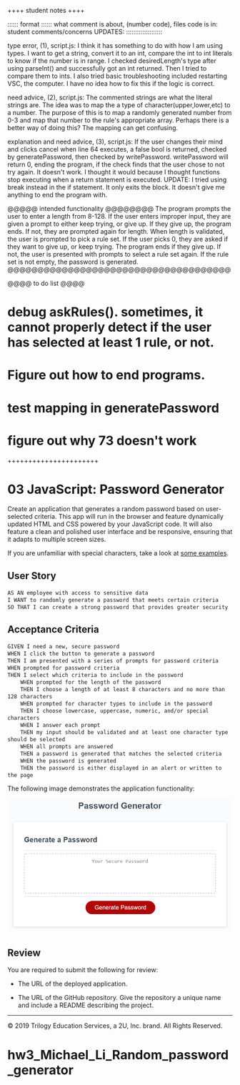 ++++ student notes ++++

:::::: format ::::::
what comment is about, (number code), files code is in: student comments/concerns
UPDATES:
::::::::::::::::::::

type error, (1), script.js: I think it has something to do with how I am using types. I want to get a string, convert it to an int, compare the int to int literals to know if the number is in range. I checked desiredLength's type after using parseInt() and successfully got an int returned. Then I tried to compare them to ints. I also tried basic troubleshooting included restarting VSC, the computer. I have no idea how to fix this if the logic is correct.

need advice, (2), script.js: The commented strings are what the literal strings are. The idea was to map the a type of character(upper,lower,etc) to a number. The purpose of this is to map a randomly generated number from 0-3 and map that number to the rule's appropriate array. Perhaps there is a better way of doing this? The mapping can get confusing.

explanation and need advice, (3), script.js: If the user changes their mind and clicks cancel when line 64 executes, a false bool is returned, checked by generatePassword, then checked by writePassword. writePassword will return 0, ending the program, if the check finds that the user chose to not try again. It doesn't work. I thought it would because I thought functions stop executing when a return statement is executed.
UPDATE: I tried using break instead in the if statement. It only exits the block. It doesn't give me anything to end the program with.

@@@@@ intended functionality @@@@@@@@
The program prompts the user to enter a length from 8-128. If the user enters improper input, they are given a prompt to either keep trying, or give up. If they give up, the program ends. If not, they are prompted again for length. When length is validated, the user is prompted to pick a rule set. If the user picks 0, they are asked if they want to give up, or keep trying. The program ends if they give up. If not, the user is presented with prompts to select a rule set again. If the rule set is not empty, the password is generated.
@@@@@@@@@@@@@@@@@@@@@@@@@@@@@@@@@@@@@

@@@@ to do list @@@@
# debug askRules(). sometimes, it cannot properly detect if the user has selected at least 1 rule, or not.
# Figure out how to end programs.
# test mapping in generatePassword
# figure out why 73 doesn't work



++++++++++++++++++++++


# 03 JavaScript: Password Generator

Create an application that generates a random password based on user-selected criteria. This app will run in the browser and feature dynamically updated HTML and CSS powered by your JavaScript code. It will also feature a clean and polished user interface and be responsive, ensuring that it adapts to multiple screen sizes.

If you are unfamiliar with special characters, take a look at [some examples](https://www.owasp.org/index.php/Password_special_characters).

## User Story

```
AS AN employee with access to sensitive data
I WANT to randomly generate a password that meets certain criteria
SO THAT I can create a strong password that provides greater security
```

## Acceptance Criteria

```
GIVEN I need a new, secure password
WHEN I click the button to generate a password
THEN I am presented with a series of prompts for password criteria
WHEN prompted for password criteria
THEN I select which criteria to include in the password
    WHEN prompted for the length of the password
    THEN I choose a length of at least 8 characters and no more than 128 characters
    WHEN prompted for character types to include in the password
    THEN I choose lowercase, uppercase, numeric, and/or special characters
    WHEN I answer each prompt
    THEN my input should be validated and at least one character type should be selected
    WHEN all prompts are answered
    THEN a password is generated that matches the selected criteria
    WHEN the password is generated
    THEN the password is either displayed in an alert or written to the page
```

The following image demonstrates the application functionality:

![password generator demo](./Assets/03-javascript-homework-demo.png)

## Review

You are required to submit the following for review:

* The URL of the deployed application.

* The URL of the GitHub repository. Give the repository a unique name and include a README describing the project.

- - -
© 2019 Trilogy Education Services, a 2U, Inc. brand. All Rights Reserved.
# hw3_Michael_Li_Random_password_generator
